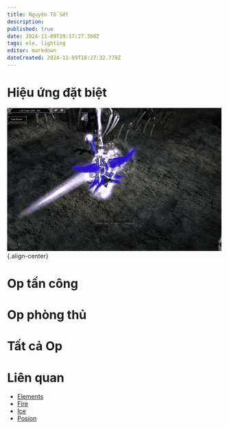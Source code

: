 ```yaml
---
title: Nguyên Tố Sét
description: 
published: true
date: 2024-11-09T19:17:27.358Z
tags: ele, lighting
editor: markdown
dateCreated: 2024-11-09T18:27:32.779Z
---
```


# Hiệu ứng đặt biệt

![ele-lighting-spec.gif](/assets/ele-lighting-spec.gif){.align-center}

# Op tấn công

# Op phòng thủ

# Tất cả Op


# Liên quan
- [Elements](/vi/elements)
- [Fire](/vi/elements/fire)
- [Ice](/vi/elements/ice)
- [Posion](/vi/elements/posion)